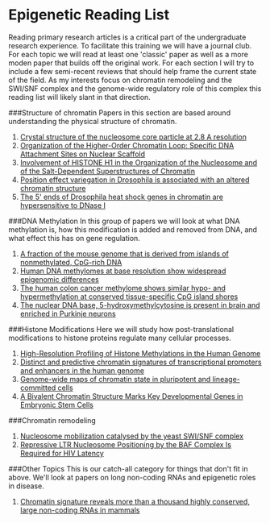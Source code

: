 Epigenetic Reading List 
============================ 
Reading primary research articles is a critical part of the undergraduate research experience. 
To facilitate this training we will have a journal club.  For each topic we will read at least
one 'classic' paper as well as a more moden paper that builds off the original work. For each
section I will try to include a few semi-recent reviews that should help frame the current 
state of the field. As my interests focus on chromatin remodeling and the SWI/SNF complex and 
the genome-wide regulatory role of this complex this reading list will likely slant in that direction. 

###Structure of chromatin
Papers in this section are based around understanding the physical structure of chromatin.

1. [Crystal structure of the nucleosome core particle at 2.8 A resolution](http://www.ncbi.nlm.nih.gov/pubmed/9305837) 
2. [Organization of the Higher-Order Chromatin Loop: Specific DNA Attachment Sites on Nuclear Scaffold](http://www.ncbi.nlm.nih.gov/pubmed/6091913)
3. [Involvement of HISTONE H1 in the Organization of the Nucleosome and of the Salt-Dependent Superstructures of Chromatin](http://www.ncbi.nlm.nih.gov/pubmed/387806)
4. [Position effect variegation in Drosophila is associated with an altered chromatin structure](http://www.ncbi.nlm.nih.gov/pubmed/7758950)
5. [The 5' ends of Drosophila heat shock genes in chromatin are hypersensitive to DNase I](http://www.ncbi.nlm.nih.gov/pubmed/6774262)
   
###DNA Methylation
In this group of papers we will look at what DNA methylation is, how this modification is
   added and removed from DNA, and what effect this has on gene regulation. 
   
1. [A fraction of the mouse genome that is derived from islands of nonmethylated, CpG-rich DNA](http://www.ncbi.nlm.nih.gov/pubmed/2981636)
2. [Human DNA methylomes at base resolution show widespread epigenomic differences](http://www.ncbi.nlm.nih.gov/pubmed/19829295)
3. [The human colon cancer methylome shows similar hypo- and hypermethylation at conserved tissue-specific CpG island shores](http://www.ncbi.nlm.nih.gov/pubmed/19151715)
4. [The nuclear DNA base, 5-hydroxymethylcytosine is present in brain and enriched in Purkinje neurons](http://www.ncbi.nlm.nih.gov/pubmed/19372393)
   
###Histone Modifications
Here we will study how post-translational modifications to histone proteins regulate many 
   cellular processes. 
   
1. [High-Resolution Profiling of Histone Methylations in the Human Genome](http://www.ncbi.nlm.nih.gov/pubmed/17512414)
2. [Distinct and predictive chromatin signatures of transcriptional promoters and enhancers in the human genome](http://www.ncbi.nlm.nih.gov/pubmed/17277777)
3. [Genome-wide maps of chromatin state in pluripotent and lineage-committed cells](http://www.ncbi.nlm.nih.gov/pubmed/17603471)
4. [A Bivalent Chromatin Structure Marks Key Developmental Genes in Embryonic Stem Cells](http://www.ncbi.nlm.nih.gov/pubmed/16630819)
   
###Chromatin remodeling
1. [Nucleosome mobilization catalysed by the yeast SWI/SNF complex](http://www.ncbi.nlm.nih.gov/pubmed/10466730)
2. [Repressive LTR Nucleosome Positioning by the BAF Complex Is Required for HIV Latency](http://www.ncbi.nlm.nih.gov/pubmed/22140357)
   
###Other Topics
This is our catch-all category for things that don't fit in above. We'll look at papers on 
   long non-coding RNAs and epigenetic roles in disease. 
1. [Chromatin signature reveals more than a thousand highly conserved, large non-coding RNAs in mammals](http://www.ncbi.nlm.nih.gov/pubmed/19182780)

